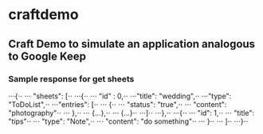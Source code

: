 # craftdemo

## Craft Demo to simulate an application analogous to Google Keep

### Sample response for get sheets
⋅⋅⋅{⋅⋅
⋅⋅⋅  "sheets": [⋅⋅
    ⋅⋅⋅{⋅⋅
     ⋅⋅⋅ "id" : 0,⋅⋅
      ⋅⋅⋅"title": "wedding",⋅⋅
      ⋅⋅⋅"type": "ToDoList",⋅⋅
      ⋅⋅⋅"entries": [⋅⋅
      ⋅⋅⋅  {⋅⋅
       ⋅⋅⋅     "status": "true",⋅⋅
       ⋅⋅⋅     "content": "photography"⋅⋅
       ⋅⋅⋅ },⋅⋅
       ⋅⋅⋅ {...},⋅⋅
       ⋅⋅⋅ {...}⋅⋅
      ⋅⋅⋅]⋅⋅
    ⋅⋅⋅},⋅⋅
    ⋅⋅⋅{⋅⋅
    ⋅⋅⋅  "id": 1,⋅⋅
     ⋅⋅⋅ "title": "tips"⋅⋅
    ⋅⋅⋅  "type": "Note",⋅⋅
    ⋅⋅⋅  "content": "do something"⋅⋅
   ⋅⋅⋅ }⋅⋅
 ⋅⋅⋅ ]⋅⋅
⋅⋅⋅}⋅⋅